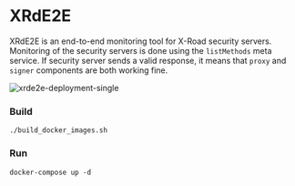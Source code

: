 # XRdE2E

XRdE2E is an end-to-end monitoring tool for X-Road security servers. Monitoring of the security servers is done using the ```listMethods``` meta service. If security server sends a valid response, it means that ```proxy``` and ```signer``` components are both working fine.

![xrde2e-deployment-single](https://github.com/petkivim/xrde2e/blob/master/images/xrde2e-deployment-single.png)

### Build

```
./build_docker_images.sh
```

### Run

```
docker-compose up -d
```
